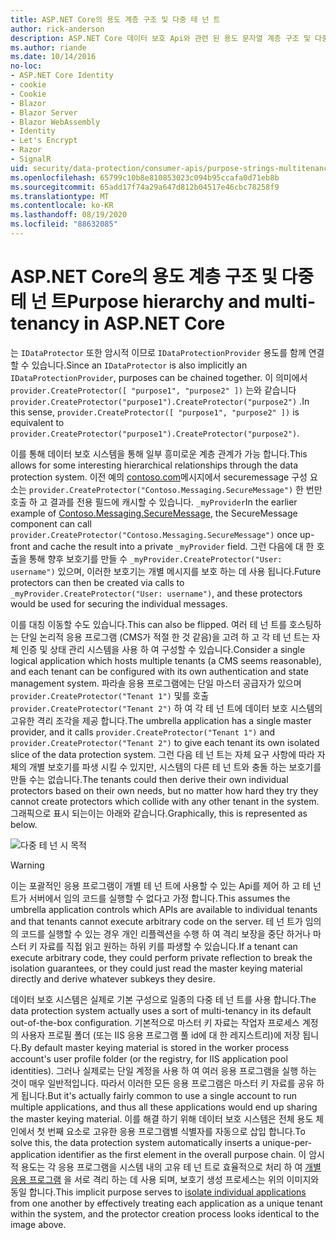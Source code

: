 ```yaml
---
title: ASP.NET Core의 용도 계층 구조 및 다중 테 넌 트
author: rick-anderson
description: ASP.NET Core 데이터 보호 Api와 관련 된 용도 문자열 계층 구조 및 다중 테 넌 트에 대해 알아봅니다.
ms.author: riande
ms.date: 10/14/2016
no-loc:
- ASP.NET Core Identity
- cookie
- Cookie
- Blazor
- Blazor Server
- Blazor WebAssembly
- Identity
- Let's Encrypt
- Razor
- SignalR
uid: security/data-protection/consumer-apis/purpose-strings-multitenancy
ms.openlocfilehash: 65799c10b8e810853023c094b95ccafa0d71eb8b
ms.sourcegitcommit: 65add17f74a29a647d812b04517e46cbc78258f9
ms.translationtype: MT
ms.contentlocale: ko-KR
ms.lasthandoff: 08/19/2020
ms.locfileid: "88632085"
---
```

# <a name="purpose-hierarchy-and-multi-tenancy-in-aspnet-core"></a><span data-ttu-id="23a72-103">ASP.NET Core의 용도 계층 구조 및 다중 테 넌 트</span><span class="sxs-lookup"><span data-stu-id="23a72-103">Purpose hierarchy and multi-tenancy in ASP.NET Core</span></span>

<span data-ttu-id="23a72-104">는 `IDataProtector` 또한 암시적 이므로 `IDataProtectionProvider` 용도를 함께 연결할 수 있습니다.</span><span class="sxs-lookup"><span data-stu-id="23a72-104">Since an `IDataProtector` is also implicitly an `IDataProtectionProvider`, purposes can be chained together.</span></span> <span data-ttu-id="23a72-105">이 의미에서 `provider.CreateProtector([ "purpose1", "purpose2" ])` 는와 같습니다 `provider.CreateProtector("purpose1").CreateProtector("purpose2")` .</span><span class="sxs-lookup"><span data-stu-id="23a72-105">In this sense, `provider.CreateProtector([ "purpose1", "purpose2" ])` is equivalent to `provider.CreateProtector("purpose1").CreateProtector("purpose2")`.</span></span>

<span data-ttu-id="23a72-106">이를 통해 데이터 보호 시스템을 통해 일부 흥미로운 계층 관계가 가능 합니다.</span><span class="sxs-lookup"><span data-stu-id="23a72-106">This allows for some interesting hierarchical relationships through the data protection system.</span></span> <span data-ttu-id="23a72-107">이전 예의 [contoso.com](xref:security/data-protection/consumer-apis/purpose-strings#data-protection-contoso-purpose)메시지에서 securemessage 구성 요소는 `provider.CreateProtector("Contoso.Messaging.SecureMessage")` 한 번만 호출 하 고 결과를 전용 필드에 캐시할 수 있습니다. `_myProvider`</span><span class="sxs-lookup"><span data-stu-id="23a72-107">In the earlier example of [Contoso.Messaging.SecureMessage](xref:security/data-protection/consumer-apis/purpose-strings#data-protection-contoso-purpose), the SecureMessage component can call `provider.CreateProtector("Contoso.Messaging.SecureMessage")` once up-front and cache the result into a private `_myProvider` field.</span></span> <span data-ttu-id="23a72-108">그런 다음에 대 한 호출을 통해 향후 보호기를 만들 수 `_myProvider.CreateProtector("User: username")` 있으며, 이러한 보호기는 개별 메시지를 보호 하는 데 사용 됩니다.</span><span class="sxs-lookup"><span data-stu-id="23a72-108">Future protectors can then be created via calls to `_myProvider.CreateProtector("User: username")`, and these protectors would be used for securing the individual messages.</span></span>

<span data-ttu-id="23a72-109">이를 대칭 이동할 수도 있습니다.</span><span class="sxs-lookup"><span data-stu-id="23a72-109">This can also be flipped.</span></span> <span data-ttu-id="23a72-110">여러 테 넌 트를 호스팅하는 단일 논리적 응용 프로그램 (CMS가 적절 한 것 같음)을 고려 하 고 각 테 넌 트는 자체 인증 및 상태 관리 시스템을 사용 하 여 구성할 수 있습니다.</span><span class="sxs-lookup"><span data-stu-id="23a72-110">Consider a single logical application which hosts multiple tenants (a CMS seems reasonable), and each tenant can be configured with its own authentication and state management system.</span></span> <span data-ttu-id="23a72-111">파라솔 응용 프로그램에는 단일 마스터 공급자가 있으며 `provider.CreateProtector("Tenant 1")` 및를 호출 `provider.CreateProtector("Tenant 2")` 하 여 각 테 넌 트에 데이터 보호 시스템의 고유한 격리 조각을 제공 합니다.</span><span class="sxs-lookup"><span data-stu-id="23a72-111">The umbrella application has a single master provider, and it calls `provider.CreateProtector("Tenant 1")` and `provider.CreateProtector("Tenant 2")` to give each tenant its own isolated slice of the data protection system.</span></span> <span data-ttu-id="23a72-112">그런 다음 테 넌 트는 자체 요구 사항에 따라 자체의 개별 보호기를 파생 시킬 수 있지만, 시스템의 다른 테 넌 트와 충돌 하는 보호기를 만들 수는 없습니다.</span><span class="sxs-lookup"><span data-stu-id="23a72-112">The tenants could then derive their own individual protectors based on their own needs, but no matter how hard they try they cannot create protectors which collide with any other tenant in the system.</span></span> <span data-ttu-id="23a72-113">그래픽으로 표시 되는이는 아래와 같습니다.</span><span class="sxs-lookup"><span data-stu-id="23a72-113">Graphically, this is represented as below.</span></span>

![다중 테 넌 시 목적](purpose-strings-multitenancy/_static/purposes-multi-tenancy.png)

>[!WARNING]
> <span data-ttu-id="23a72-115">이는 포괄적인 응용 프로그램이 개별 테 넌 트에 사용할 수 있는 Api를 제어 하 고 테 넌 트가 서버에서 임의 코드를 실행할 수 없다고 가정 합니다.</span><span class="sxs-lookup"><span data-stu-id="23a72-115">This assumes the umbrella application controls which APIs are available to individual tenants and that tenants cannot execute arbitrary code on the server.</span></span> <span data-ttu-id="23a72-116">테 넌 트가 임의의 코드를 실행할 수 있는 경우 개인 리플렉션을 수행 하 여 격리 보장을 중단 하거나 마스터 키 자료를 직접 읽고 원하는 하위 키를 파생할 수 있습니다.</span><span class="sxs-lookup"><span data-stu-id="23a72-116">If a tenant can execute arbitrary code, they could perform private reflection to break the isolation guarantees, or they could just read the master keying material directly and derive whatever subkeys they desire.</span></span>

<span data-ttu-id="23a72-117">데이터 보호 시스템은 실제로 기본 구성으로 일종의 다중 테 넌 트를 사용 합니다.</span><span class="sxs-lookup"><span data-stu-id="23a72-117">The data protection system actually uses a sort of multi-tenancy in its default out-of-the-box configuration.</span></span> <span data-ttu-id="23a72-118">기본적으로 마스터 키 자료는 작업자 프로세스 계정의 사용자 프로필 폴더 (또는 IIS 응용 프로그램 풀 id에 대 한 레지스트리)에 저장 됩니다.</span><span class="sxs-lookup"><span data-stu-id="23a72-118">By default master keying material is stored in the worker process account's user profile folder (or the registry, for IIS application pool identities).</span></span> <span data-ttu-id="23a72-119">그러나 실제로는 단일 계정을 사용 하 여 여러 응용 프로그램을 실행 하는 것이 매우 일반적입니다. 따라서 이러한 모든 응용 프로그램은 마스터 키 자료를 공유 하 게 됩니다.</span><span class="sxs-lookup"><span data-stu-id="23a72-119">But it's actually fairly common to use a single account to run multiple applications, and thus all these applications would end up sharing the master keying material.</span></span> <span data-ttu-id="23a72-120">이를 해결 하기 위해 데이터 보호 시스템은 전체 용도 체인에서 첫 번째 요소로 고유한 응용 프로그램별 식별자를 자동으로 삽입 합니다.</span><span class="sxs-lookup"><span data-stu-id="23a72-120">To solve this, the data protection system automatically inserts a unique-per-application identifier as the first element in the overall purpose chain.</span></span> <span data-ttu-id="23a72-121">이 암시적 용도는 각 응용 프로그램을 시스템 내의 고유 테 넌 트로 효율적으로 처리 하 여 [개별 응용 프로그램](xref:security/data-protection/configuration/overview#per-application-isolation) 을 서로 격리 하는 데 사용 되며, 보호기 생성 프로세스는 위의 이미지와 동일 합니다.</span><span class="sxs-lookup"><span data-stu-id="23a72-121">This implicit purpose serves to [isolate individual applications](xref:security/data-protection/configuration/overview#per-application-isolation) from one another by effectively treating each application as a unique tenant within the system, and the protector creation process looks identical to the image above.</span></span>
